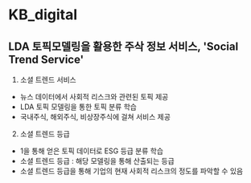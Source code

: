 # KB_digital

LDA 토픽모델링을 활용한 주삭 정보 서비스, 'Social Trend Service' 
--------------------------------------------

1. 소셜 트렌드 서비스
- 뉴스 데이터에서 사회적 리스크와 관련된 토픽 제공
- LDA 토픽 모델링을 통한 토픽 분류 학습
- 국내주식, 해외주식, 비상장주식에 걸쳐 서비스 제공

2. 소셜 트렌드 등급
- 1을 통해 얻은 토픽 데이터로 ESG 등급 분류 학습
- 소셜 트렌드 등급 : 해당 모델링을 통해 산출되는 등급
- 소셜 트렌드 등급을 통해 기업의 현재 사회적 리스크의 정도를 파악할 수 있음
